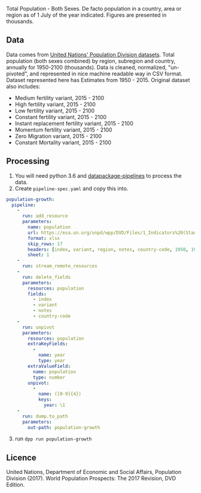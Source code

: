 Total Population - Both Sexes. De facto population in a country, area or region as of 1 July of the year indicated. Figures are presented in thousands.

## Data

Data comes from [United Nations' Population Division datasets](https://esa.un.org/unpd/wpp/Download/Standard/Population/). Total population (both sexes combined) by region, subregion and country, annually for 1950-2100 (thousands). Data is cleaned, normalized, "un-pivoted", and represented in nice machine readable way in CSV format. Dataset represented here has Estimates from 1950 - 2015. Original dataset also includes:
* Medium fertility variant, 2015 - 2100
* High fertility variant, 2015 - 2100
* Low fertility variant, 2015 - 2100
* Constant fertility variant, 2015 - 2100
* Instant replacement fertility variant, 2015 - 2100
* Momentum fertility variant, 2015 - 2100
* Zero Migration variant, 2015 - 2100
* Constant Mortality variant, 2015 - 2100

## Processing

1. You will need python 3.6 and [datapackage-pipelines](https://github.com/frictionlessdata/datapackage-pipelines) to process the data.
2. Create `pipeline-spec.yaml` and copy this into.
```yaml
population-growth:
  pipeline:
    -
      run: add_resource
      parameters:
        name: population
        url: https://esa.un.org/unpd/wpp/DVD/Files/1_Indicators%20(Standard)/EXCEL_FILES/1_Population/WPP2017_POP_F01_1_TOTAL_POPULATION_BOTH_SEXES.xlsx
        format: xlsx
        skip_rows: 17
        headers: [index, variant, region, notes, country-code, 1950, 1951, 1952, 1953, 1954, 1955, 1956, 1957, 1958, 1959, 1960, 1961, 1962, 1963, 1964, 1965, 1966, 1967, 1968, 1969, 1970, 1971, 1972, 1973, 1974, 1975, 1976, 1977, 1978, 1979, 1980, 1981, 1982, 1983, 1984, 1985, 1986, 1987, 1988, 1989, 1990, 1991, 1992, 1993, 1994, 1995, 1996, 1997, 1998, 1999, 2000, 2001, 2002, 2003, 2004, 2005, 2006, 2007, 2008, 2009, 2010, 2011, 2012, 2013, 2014, 2015]
        sheet: 1
    -
      run: stream_remote_resources
    -
      run: delete_fields
      parameters:
        resources: population
        fields:
          - index
          - variant
          - notes
          - country-code
    -
      run: unpivot
      parameters:
        resources: population
        extraKeyFields:
          -
            name: year
            type: year
        extraValueField:
          name: population
          type: number
        unpivot:
          -
            name: ([0-9]{4})
            keys:
              year: \1
    -
      run: dump.to_path
      parameters:
        out-path: population-growth

```
3. run `dpp run population-growth`

## Licence

United Nations, Department of Economic and Social Affairs, Population Division (2017). World Population Prospects: The 2017 Revision, DVD Edition.
